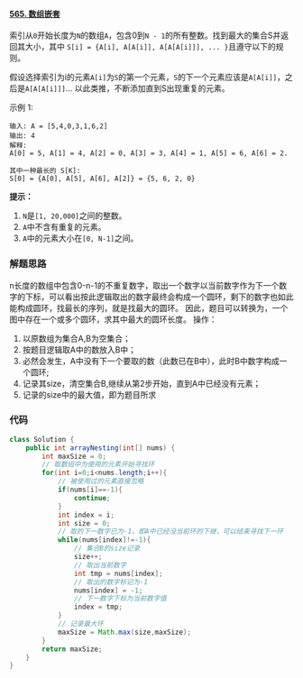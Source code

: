 #### [565. 数组嵌套](https://leetcode-cn.com/problems/array-nesting/)

索引从`0`开始长度为`N`的数组`A`，包含0到`N - 1`的所有整数。找到最大的集合S并返回其大小，其中 `S[i] = {A[i], A[A[i]], A[A[A[i]]], ... }`且遵守以下的规则。

假设选择索引为i的元素`A[i]`为`S`的第一个元素，`S`的下一个元素应该是`A[A[i]]`，之后是`A[A[A[i]]]`... 以此类推，不断添加直到S出现重复的元素。

 示例 1:

```
输入: A = [5,4,0,3,1,6,2]
输出: 4
解释: 
A[0] = 5, A[1] = 4, A[2] = 0, A[3] = 3, A[4] = 1, A[5] = 6, A[6] = 2.

其中一种最长的 S[K]:
S[0] = {A[0], A[5], A[6], A[2]} = {5, 6, 2, 0}
```



**提示：**

1. `N`是`[1, 20,000]`之间的整数。
2. `A`中不含有重复的元素。
3. `A`中的元素大小在`[0, N-1]`之间。

### 解题思路

n长度的数组中包含0-n-1的不重复数字，取出一个数字以当前数字作为下一个数字的下标，可以看出按此逻辑取出的数字最终会构成一个圆环，剩下的数字也如此能构成圆环，找最长的序列，就是找最大的圆环。
因此，题目可以转换为，一个图中存在一个或多个圆环，求其中最大的圆环长度。
操作：

1. 以原数组为集合A,B为空集合；
2. 按题目逻辑取A中的数放入B中；
3. 必然会发生，A中没有下一个要取的数（此数已在B中），此时B中数字构成一个圆环;
4. 记录其size，清空集合B,继续从第2步开始，直到A中已经没有元素；
5. 记录的size中的最大值，即为题目所求

### 代码

```java
class Solution {
    public int arrayNesting(int[] nums) {
        int maxSize = 0;
        // 取数组中为使用的元素开始寻找环
        for(int i=0;i<nums.length;i++){
            // 被使用过的元素直接忽略
            if(nums[i]==-1){
                continue;
            }
            int index = i;
            int size = 0;
            // 取的下一数字已为-1，即A中已经没当前环的下继，可以结束寻找下一环
            while(nums[index]!=-1){
                // 集合B的size记录
                size++;
                // 取出当前数字
                int tmp = nums[index];
                // 取出的数字标记为-1
                nums[index] = -1;
                // 下一数字下标为当前数字值
                index = tmp;
            }
            // 记录最大环
            maxSize = Math.max(size,maxSize);
        }
        return maxSize;
    }
}
```

